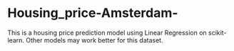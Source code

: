 # Housing_price-Amsterdam-
This is a housing price prediction model using Linear Regression on scikit-learn. Other models may work better for this dataset.
